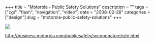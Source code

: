 +++
title = "Motorola - Public Safety Solutions"
description = ""
tags = ["cgi", "flash", "navigation", "video"]
date = "2008-02-28"
categories = ["design"]
slug = "motorola-public-safety-solutions"
+++


 

  <div id="screens-thumbs" class="clearfix">
    <div class="txt-center" id="design-submission"><a href="http://business.motorola.com/publicsafety/secondnature/site.html"><img id='bluga-thumbnail-867' class='bluga-thumbnail large' src='//media.konigi.com/bluga/
wt47f279142ea28_0.jpg'/></a></div>  
  </div>   
<p><a href="http://business.motorola.com/publicsafety/secondnature/site.html">http://business.motorola.com/publicsafety/secondnature/site.html</a></p>




